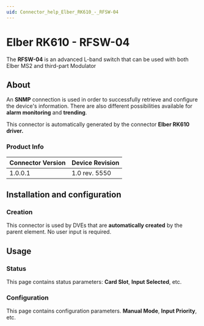 ```yaml
---
uid: Connector_help_Elber_RK610_-_RFSW-04
---
```


# Elber RK610 - RFSW-04

The **RFSW-04** is an advanced L-band switch that can be used with both Elber MS2 and third-part Modulator

## About

An **SNMP** connection is used in order to successfully retrieve and configure the device's information. There are also different possibilities available for **alarm monitoring** and **trending**.

This connector is automatically generated by the connector **Elber RK610 driver.**

### Product Info

| **Connector Version** | **Device Revision** |
|--------------------|---------------------|
| 1.0.0.1            | 1.0 rev. 5550       |

## Installation and configuration

### Creation

This connector is used by DVEs that are **automatically created** by the parent element. No user input is required.

## Usage

### Status

This page contains status parameters: **Card Slot**, **Input Selected**, etc.

### Configuration

This page contains configuration parameters. **Manual Mode**, **Input Priority**, etc.
